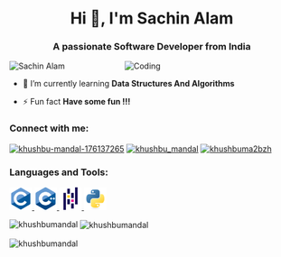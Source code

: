 
<h1 align="center">Hi 👋, I'm Sachin Alam</h1>
<h3 align="center">A passionate Software Developer from India</h3>
<img align="right" alt ="Coding" width="300" src="https://miro.medium.com/v2/resize:fit:944/0*F4t8-xz-b98ZcvEH.gif">

<p align="left"> <img src="https://komarev.com/ghpvc/?username=sachin9998&label=Profile%20views&color=0e75b6&style=flat" alt="Sachin Alam" /> </p>

- 🌱 I’m currently learning **Data Structures And Algorithms**

- ⚡ Fun fact **Have some fun !!!**

<h3 align="left">Connect with me:</h3>
<p align="left">
<a href="https://linkedin.com/in/khushbu-mandal-176137265" target="blank"><img align="center" src="https://raw.githubusercontent.com/rahuldkjain/github-profile-readme-generator/master/src/images/icons/Social/linked-in-alt.svg" alt="khushbu-mandal-176137265" height="30" width="40" /></a>
<a href="https://www.leetcode.com/khushbu_mandal" target="blank"><img align="center" src="https://raw.githubusercontent.com/rahuldkjain/github-profile-readme-generator/master/src/images/icons/Social/leet-code.svg" alt="khushbu_mandal" height="30" width="40" /></a>
<a href="https://auth.geeksforgeeks.org/user/khushbuma2bzh" target="blank"><img align="center" src="https://raw.githubusercontent.com/rahuldkjain/github-profile-readme-generator/master/src/images/icons/Social/geeks-for-geeks.svg" alt="khushbuma2bzh" height="30" width="40" /></a>
</p>

<h3 align="left">Languages and Tools:</h3>
<p align="left"> <a href="https://www.cprogramming.com/" target="_blank" rel="noreferrer"> <img src="https://raw.githubusercontent.com/devicons/devicon/master/icons/c/c-original.svg" alt="c" width="40" height="40"/> </a> <a href="https://www.w3schools.com/cpp/" target="_blank" rel="noreferrer"> <img src="https://raw.githubusercontent.com/devicons/devicon/master/icons/cplusplus/cplusplus-original.svg" alt="cplusplus" width="40" height="40"/> </a> <a href="https://pandas.pydata.org/" target="_blank" rel="noreferrer"> <img src="https://raw.githubusercontent.com/devicons/devicon/2ae2a900d2f041da66e950e4d48052658d850630/icons/pandas/pandas-original.svg" alt="pandas" width="40" height="40"/> </a> <a href="https://www.python.org" target="_blank" rel="noreferrer"> <img src="https://raw.githubusercontent.com/devicons/devicon/master/icons/python/python-original.svg" alt="python" width="40" height="40"/> </a> </p>

<p><img align="left" src="https://github-readme-stats.vercel.app/api/top-langs?username=khushbumandal&show_icons=true&locale=en&layout=compact" alt="khushbumandal" /></p>

<p>&nbsp;<img align="center" src="https://github-readme-stats.vercel.app/api?username=khushbumandal&show_icons=true&locale=en" alt="khushbumandal" /></p>

<p><img align="center" src="https://github-readme-streak-stats.herokuapp.com/?user=khushbumandal&" alt="khushbumandal" /></p>
